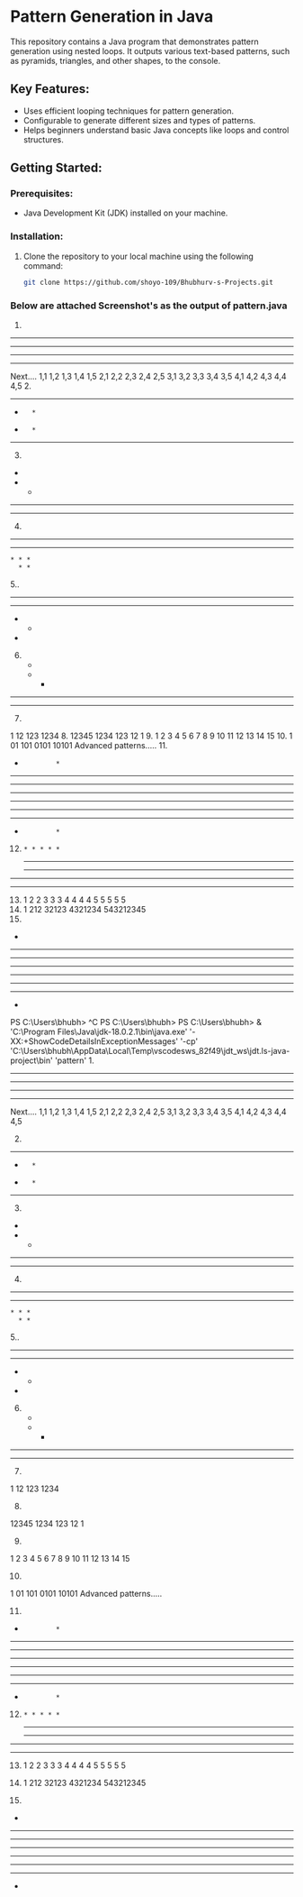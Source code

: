 # Pattern Generation in Java

This repository contains a Java program that demonstrates pattern generation using nested loops. It outputs various text-based patterns, such as pyramids, triangles, and other shapes, to the console.

## Key Features:
- Uses efficient looping techniques for pattern generation.
- Configurable to generate different sizes and types of patterns.
- Helps beginners understand basic Java concepts like loops and control structures.

## Getting Started:

### Prerequisites:
- Java Development Kit (JDK) installed on your machine.

### Installation:
1. Clone the repository to your local machine using the following command:
   ```bash
   git clone https://github.com/shoyo-109/Bhubhurv-s-Projects.git

### Below are attached Screenshot's as the output of pattern.java 


1. 
* * * * * 
* * * * * 
* * * * * 
* * * * * 
Next....
1,1 1,2 1,3 1,4 1,5 
2,1 2,2 2,3 2,4 2,5 
3,1 3,2 3,3 3,4 3,5 
4,1 4,2 4,3 4,4 4,5 
2. 
* * * * * 
*       * 
*       *
* * * * *
3.
* 
* *
* * *
* * * *
4.
* * * * *
  * * * *
    * * *
      * *
5..
* * * *
* * *
* *
*
6.
      *
    * *
  * * *
* * * *
7.
1
12
123
1234
8.
12345
1234
123
12
1
9.
1 
2 3
4 5 6
7 8 9 10
11 12 13 14 15
10.
1
01
101
0101
10101
Advanced patterns.....
11.
*             *
* *         * *
* * *     * * *
* * * * * * * *
* * * * * * * * 
* * *     * * *
* *         * *
*             *
12.
        * * * * *
      * * * * *
    * * * * *
  * * * * *
* * * * *
13.
    1
   2 2
  3 3 3
 4 4 4 4
5 5 5 5 5 
14.
       1
      212
     32123
    4321234
   543212345
15.
   *
  ***
 *****
*******
*******
 *****
  ***
   *
PS C:\Users\bhubh> ^C
PS C:\Users\bhubh>
PS C:\Users\bhubh>  & 'C:\Program Files\Java\jdk-18.0.2.1\bin\java.exe' '-XX:+ShowCodeDetailsInExceptionMessages' '-cp' 'C:\Users\bhubh\AppData\Local\Temp\vscodesws_82f49\jdt_ws\jdt.ls-java-project\bin' 'pattern' 
1. 
* * * * * 
* * * * *
* * * * *
* * * * *
Next....
1,1 1,2 1,3 1,4 1,5 
2,1 2,2 2,3 2,4 2,5
3,1 3,2 3,3 3,4 3,5
4,1 4,2 4,3 4,4 4,5


2.
* * * * *
*       *
*       *
* * * * *

3.
*
* *
* * * 
* * * *

4.
* * * * *
  * * * *
    * * *
      * *

5..
* * * *
* * *
* *
*

6.
      *
    * *
  * * *
* * * * 

7.
1
12
123
1234

8.
12345
1234
123
12
1

9.
1
2 3
4 5 6
7 8 9 10 
11 12 13 14 15

10.
1
01
101
0101
10101
Advanced patterns.....

11.
*             *
* *         * *
* * *     * * *
* * * * * * * *
* * * * * * * *
* * *     * * *
* *         * *
*             *

12.
        * * * * *
      * * * * *
    * * * * *
  * * * * *
* * * * *


13.
    1
   2 2
  3 3 3
 4 4 4 4
5 5 5 5 5

   
15.
       1
      212
     32123
    4321234
   543212345

   
16.
   *
  ***
 *****
*******
*******
 *****
  ***
   *
